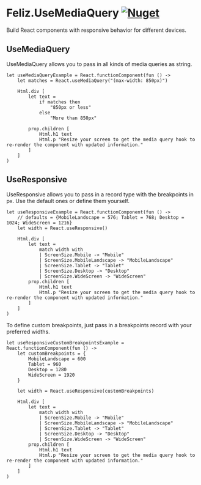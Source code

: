 # Feliz.UseMediaQuery [![Nuget](https://img.shields.io/nuget/v/Feliz.UseMediaQuery.svg?maxAge=0&colorB=brightgreen)](https://www.nuget.org/packages/Feliz.UseMediaQuery)

Build React components with responsive behavior for different devices. 

## UseMediaQuery 

UseMediaQuery allows you to pass in all kinds of media queries as string.
 
```fsharp:use-media-query
let useMediaQueryExample = React.functionComponent(fun () ->
    let matches = React.useMediaQuery("(max-width: 850px)")

    Html.div [
        let text = 
            if matches then 
                "850px or less"
            else
                "More than 850px"
                
        prop.children [
            Html.h1 text
            Html.p "Resize your screen to get the media query hook to re-render the component with updated information."
        ]
    ]
)

```
## UseResponsive 

UseResponsive allows you to pass in a record type with the 
breakpoints in px. Use the default ones or define them yourself.
 
```fsharp:use-responsive
let useResponsiveExample = React.functionComponent(fun () ->
    // defaults = {MobileLandscape = 576; Tablet = 768; Desktop = 1024; WideScreen = 1216}
    let width = React.useResponsive()

    Html.div [
        let text = 
            match width with
            | ScreenSize.Mobile -> "Mobile"
            | ScreenSize.MobileLandscape -> "MobileLandscape"
            | ScreenSize.Tablet -> "Tablet"
            | ScreenSize.Desktop -> "Desktop"
            | ScreenSize.WideScreen -> "WideScreen"
        prop.children [
            Html.h1 text
            Html.p "Resize your screen to get the media query hook to re-render the component with updated information."
        ]
    ]
)
```

To define custom breakpoints, just pass in a breakpoints record with your preferred widths.

```fsharp:use-responsive-custom
let useResponsiveCustomBreakpointsExample = React.functionComponent(fun () ->
    let customBreakpoints = {
        MobileLandscape = 600
        Tablet = 960
        Desktop = 1280
        WideScreen = 1920
    }

    let width = React.useResponsive(customBreakpoints)

    Html.div [
        let text = 
            match width with
            | ScreenSize.Mobile -> "Mobile"
            | ScreenSize.MobileLandscape -> "MobileLandscape"
            | ScreenSize.Tablet -> "Tablet"
            | ScreenSize.Desktop -> "Desktop"
            | ScreenSize.WideScreen -> "WideScreen"
        prop.children [
            Html.h1 text
            Html.p "Resize your screen to get the media query hook to re-render the component with updated information."
        ]
    ]
)
```
